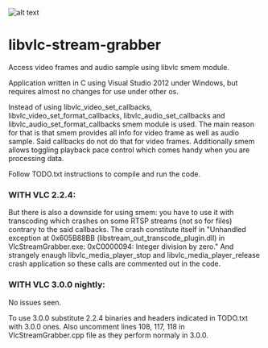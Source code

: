 ![alt text](https://ci.appveyor.com/api/projects/status/7vf4u9wgylkvf9k1?svg=true)

# libvlc-stream-grabber
Access video frames and audio sample using libvlc smem module.

Application written in C using Visual Studio 2012 under Windows, but requires almost no changes for use under other os.

Instead of using libvlc_video_set_callbacks, libvlc_video_set_format_callbacks, libvlc_audio_set_callbacks and libvlc_audio_set_format_callbacks smem module is used. The main reason for that is that smem provides all info for video frame as well as audio sample. Said callbacks do not do that for video frames. Additionally smem allows toggling playback pace control which comes handy when you are processing data.


Follow TODO.txt instructions to compile and run the code.

### WITH VLC 2.2.4:

But there is also a downside for using smem: you have to use it with transcoding which crashes on some RTSP streams (not so for files) contrary to the said callbacks. The crash constitute itself in "Unhandled exception at 0x605B88BB (libstream_out_transcode_plugin.dll) in VlcStreamGrabber.exe: 0xC0000094: Integer division by zero."
And strangely enaugh libvlc_media_player_stop and libvlc_media_player_release crash application so these calls are commented out in the code.

### WITH VLC 3.0.0 nightly:

No issues seen.

To use 3.0.0 substitute 2.2.4 binaries and headers indicated in TODO.txt with 3.0.0 ones.
Also uncomment lines 108, 117, 118 in VlcStreamGrabber.cpp file as they perform normaly in 3.0.0.

